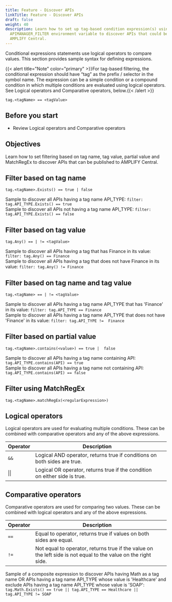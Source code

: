 ```yaml
---
title: Feature - Discover APIs
linkTitle: Feature - Discover APIs
draft: false
weight: 40
description: Learn how to set up tag-based condition expression(s) using the
  APIMANAGER_FILTER environment variable to discover APIs that could be added to
  AMPLIFY Central.
---
```


Conditional expressions statements use logical operators to compare values. This section provides sample syntax for defining expressions.

{{< alert title="Note" color="primary" >}}For tag-based filtering, the conditional expression should have “tag” as the prefix / selector in the symbol name. The expression can be a simple condition or a compound condition in which multiple conditions are evaluated using logical operators. See Logical operators and Comparative operators, below.{{< /alert >}}

```
tag.<tagName> == <tagValue>
```

## Before you start

* Review Logical operators and Comparative operators

## Objectives

Learn how to set filtering based on tag name, tag value, partial value and MatchRegEx to discover APIs that can be published to AMPLIFY Central.

## Filter based on tag name

```
tag.<tagName>.Exists() == true | false
```

Sample to discover all APIs having a tag name API_TYPE: ```filter: tag.API_TYPE.Exists() == true```  
Sample to discover all APIs not having a tag name API_TYPE: ```filter: tag.API_TYPE.Exists() == false```  

## Filter based on tag value

```
tag.Any() == | != <tagValue>
```

Sample to discover all APIs having a tag that has Finance in its value: ```filter: tag.Any() == Finance```  
Sample to discover all APIs having a tag that does not have Finance in its value: ```filter: tag.Any() != Finance```  

## Filter based on tag name and tag value

```
tag.<tagName> == | != <tagValue>
```

Sample to discover all APIs having a tag name API_TYPE that has 'Finance' in its value: ```filter: tag.API_TYPE == Finance```  
Sample to discover all APIs having a tag name API_TYPE that does not have 'Finance' in its value: ```filter: tag.API_TYPE !=  Finance```  

## Filter based on partial value

```
tag.<tagName>.contains(<value>) == true |  false
```

Sample to  discover all APIs having a tag name containing API: ```tag.API_TYPE.contains(API) == true```  
Sample to  discover all APIs having a tag name not containing API: ```tag.API_TYPE.contains(API) == false```  

## Filter using MatchRegEx

```
tag.<tagName>.matchRegEx(<regularExpression>)
```

## Logical operators

Logical operators are used for evaluating multiple conditions. These can be combined with comparative operators and any of the above expressions.

| Operator | Description                                                                |   |
|----------|----------------------------------------------------------------------------|---|
| `&&`      | Logical AND operator, returns true if conditions on both sides are true.   |   |
| \|\|       | Logical OR operator, returns true if the condition on either side is true. |   |

## Comparative operators

Comparative operators are used for comparing two values. These can be combined with logical operators and any of the above expressions.

| Operator | Description                                                                                                    |   |
|----------|----------------------------------------------------------------------------------------------------------------|---|
| `==`       | Equal to operator, returns true if values on both sides are equal.                                             |   |
| `!=`       | Not equal to operator, returns true if the value on the left side is not equal to the value on the right side. |   |

Sample of a composite expression to discover APIs having Math as a tag name OR APIs having a tag name API_TYPE whose value is 'Healthcare' and exclude APIs having a tag name API_TYPE whose value is 'SOAP': ```tag.Math.Exists() == true || tag.API_TYPE == Healthcare || tag.API_TYPE != SOAP```
